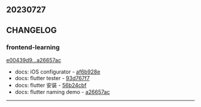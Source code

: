 ## 20230727

## CHANGELOG

### frontend-learning

[e00439d9...a26657ac](https://github.com/zhbhun/frontend-learning/compare/e00439d9...a26657ac)

* docs: iOS configurator - [af6b928e](https://github.com/zhbhun/frontend-learning/commit/af6b928ed7b4b42d94b772d2983386dc32aee036)
* docs: flutter tester - [93d767f7](https://github.com/zhbhun/frontend-learning/commit/93d767f7eb289e756cdf8d291770fc8a77ddff05)
* docs: flutter 安装 - [56b24cbf](https://github.com/zhbhun/frontend-learning/commit/56b24cbfaedeeff1db3fb6e54fd4a9e0aeb7672b)
* docs: flutter naming demo - [a26657ac](https://github.com/zhbhun/frontend-learning/commit/a26657acb8ed519b9fdc35e55e47ecca92c01d59)

---


